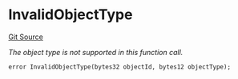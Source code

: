 # InvalidObjectType
[Git Source](https://github.com/nayms/contracts-v3/blob/08976c385ed293c18988aa46a13c47179dbb0a28/src/shared/CustomErrors.sol)

*The object type is not supported in this function call.*


```solidity
error InvalidObjectType(bytes32 objectId, bytes12 objectType);
```

